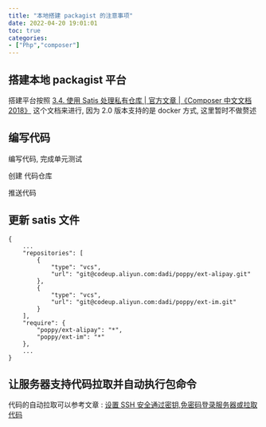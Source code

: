 ```yaml
---
title: "本地搭建 packagist 的注意事项"
date: 2022-04-20 19:01:01
toc: true
categories:
- ["Php","composer"]
---
```


## 搭建本地 packagist 平台
搭建平台按照  [3.4. 使用 Satis 处理私有仓库 | 官方文章 |《Composer 中文文档 2018》](https://learnku.com/docs/composer/2018/handling-private-packages-with-satis/2092) 这个文档来进行, 因为 2.0 版本支持的是 docker 方式, 这里暂时不做赘述




## 编写代码
编写代码, 完成单元测试

创建 代码仓库

推送代码

## 更新 satis 文件
```
{
	...
	"repositories": [
		{
			"type": "vcs",
			"url": "git@codeup.aliyun.com:dadi/poppy/ext-alipay.git"
		},
		{
			"type": "vcs",
			"url": "git@codeup.aliyun.com:dadi/poppy/ext-im.git"
		}
	],
	"require": {
		"poppy/ext-alipay": "*",
		"poppy/ext-im": "*"
	},
	...
}
```

## 让服务器支持代码拉取并自动执行包命令
代码的自动拉取可以参考文章 : [设置 SSH 安全通过密钥,免密码登录服务器或拉取代码](https://wulicode.com/os/pxiyfa.html)

